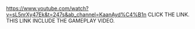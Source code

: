 https://www.youtube.com/watch?v=sL5nrXy47Ek&t=247s&ab_channel=KaanAyd%C4%B1n
CLICK THE LINK. THIS LINK INCLUDE THE GAMEPLAY VIDEO.
